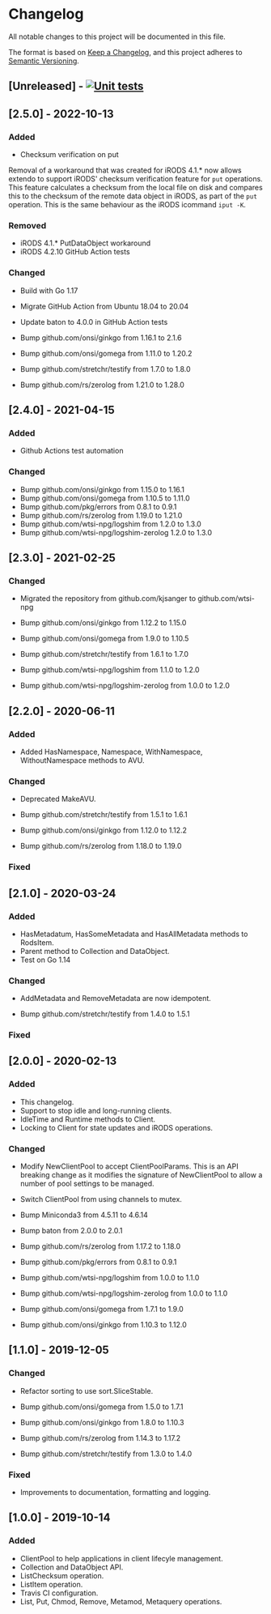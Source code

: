 # Changelog
All notable changes to this project will be documented in this file.

The format is based on [Keep a Changelog](https://keepachangelog.com/en/1.0.0/),
and this project adheres to [Semantic Versioning](https://semver.org/spec/v2.0.0.html).

## [Unreleased] - [![Unit tests](https://github.com/wtsi-npg/extendo/actions/workflows/run-tests.yml/badge.svg)](https://github.com/wtsi-npg/extendo/actions/workflows/run-tests.yml)

## [2.5.0] - 2022-10-13

### Added

- Checksum verification on put


Removal of a workaround that was created for iRODS 4.1.* now allows
extendo to support iRODS' checksum verification feature for `put` operations.
This feature calculates a checksum from the local file on disk and compares
this to the checksum of the remote data object in iRODS, as part of the `put`
operation. This is the same behaviour as the iRODS icommand `iput -K`.

### Removed

- iRODS 4.1.* PutDataObject workaround
- iRODS 4.2.10 GitHub Action tests

### Changed

- Build with Go 1.17
- Migrate GitHub Action from Ubuntu 18.04 to 20.04
- Update baton to 4.0.0 in GitHub Action tests

- Bump github.com/onsi/ginkgo from 1.16.1 to 2.1.6
- Bump github.com/onsi/gomega from 1.11.0 to 1.20.2
- Bump github.com/stretchr/testify from 1.7.0 to 1.8.0
- Bump github.com/rs/zerolog from 1.21.0 to 1.28.0


## [2.4.0] - 2021-04-15

### Added

- Github Actions test automation

### Changed

- Bump github.com/onsi/ginkgo from 1.15.0 to 1.16.1
- Bump github.com/onsi/gomega from 1.10.5 to 1.11.0
- Bump github.com/pkg/errors from 0.8.1 to 0.9.1
- Bump github.com/rs/zerolog from 1.19.0 to 1.21.0
- Bump github.com/wtsi-npg/logshim from 1.2.0 to 1.3.0
- Bump github.com/wtsi-npg/logshim-zerolog 1.2.0 to 1.3.0

## [2.3.0] - 2021-02-25

### Changed

- Migrated the repository from github.com/kjsanger to github.com/wtsi-npg

- Bump github.com/onsi/ginkgo from 1.12.2 to 1.15.0
- Bump github.com/onsi/gomega from 1.9.0 to 1.10.5
- Bump github.com/stretchr/testify from 1.6.1 to 1.7.0
- Bump github.com/wtsi-npg/logshim from 1.1.0 to 1.2.0
- Bump github.com/wtsi-npg/logshim-zerolog from 1.0.0 to 1.2.0

## [2.2.0] - 2020-06-11

### Added

- Added HasNamespace, Namespace, WithNamespace, WithoutNamespace
  methods to AVU.

### Changed

- Deprecated MakeAVU.

- Bump github.com/stretchr/testify from 1.5.1 to 1.6.1
- Bump github.com/onsi/ginkgo from 1.12.0 to 1.12.2
- Bump github.com/rs/zerolog from 1.18.0 to 1.19.0

### Fixed

## [2.1.0] - 2020-03-24

### Added

- HasMetadatum, HasSomeMetadata and HasAllMetadata methods to RodsItem.
- Parent method to Collection and DataObject.
- Test on Go 1.14

### Changed

- AddMetadata and RemoveMetadata are now idempotent.

- Bump github.com/stretchr/testify from 1.4.0 to 1.5.1

### Fixed

## [2.0.0] - 2020-02-13

### Added

- This changelog.
- Support to stop idle and long-running clients.
- IdleTime and Runtime methods to Client.
- Locking to Client for state updates and iRODS operations.

### Changed

- Modify NewClientPool to accept ClientPoolParams. This is an API breaking
  change as it modifies the signature of NewClientPool to allow a number of
  pool settings to be managed.
- Switch ClientPool from using channels to mutex.

- Bump Miniconda3 from 4.5.11 to 4.6.14
- Bump baton from 2.0.0 to 2.0.1
- Bump github.com/rs/zerolog from 1.17.2 to 1.18.0
- Bump github.com/pkg/errors from 0.8.1 to 0.9.1
- Bump github.com/wtsi-npg/logshim from 1.0.0 to 1.1.0
- Bump github.com/wtsi-npg/logshim-zerolog from 1.0.0 to 1.1.0
- Bump github.com/onsi/gomega from 1.7.1 to 1.9.0
- Bump github.com/onsi/ginkgo from 1.10.3 to 1.12.0

## [1.1.0] - 2019-12-05

### Changed

- Refactor sorting to use sort.SliceStable.

- Bump github.com/onsi/gomega from 1.5.0 to 1.7.1
- Bump github.com/onsi/ginkgo from 1.8.0 to 1.10.3
- Bump github.com/rs/zerolog from 1.14.3 to 1.17.2
- Bump github.com/stretchr/testify from 1.3.0 to 1.4.0

### Fixed

- Improvements to documentation, formatting and logging.

## [1.0.0] - 2019-10-14

### Added

- ClientPool to help applications in client lifecyle management.
- Collection and DataObject API.
- ListChecksum operation.
- ListItem operation.
- Travis CI configuration.
- List, Put, Chmod, Remove, Metamod, Metaquery operations.
